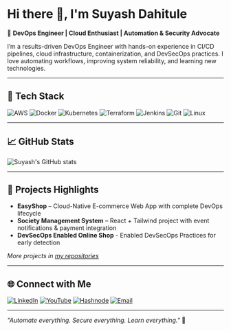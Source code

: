 # Hi there 👋, I'm Suyash Dahitule

🌟 **DevOps Engineer | Cloud Enthusiast | Automation & Security Advocate**

I’m a results-driven DevOps Engineer with hands-on experience in CI/CD pipelines, cloud infrastructure, containerization, and DevSecOps practices. I love automating workflows, improving system reliability, and learning new technologies.

---

## 🔧 Tech Stack

![AWS](https://img.shields.io/badge/AWS-232F3E?style=for-the-badge&logo=amazon-aws&logoColor=FF9900)
![Docker](https://img.shields.io/badge/Docker-2496ED?style=for-the-badge&logo=docker&logoColor=white)
![Kubernetes](https://img.shields.io/badge/Kubernetes-326CE5?style=for-the-badge&logo=kubernetes&logoColor=white)
![Terraform](https://img.shields.io/badge/Terraform-623CE4?style=for-the-badge&logo=terraform&logoColor=white)
![Jenkins](https://img.shields.io/badge/Jenkins-D24939?style=for-the-badge&logo=jenkins&logoColor=white)
![Git](https://img.shields.io/badge/Git-F05032?style=for-the-badge&logo=git&logoColor=white)
![Linux](https://img.shields.io/badge/Linux-FCC624?style=for-the-badge&logo=linux&logoColor=black)

---

## 📈 GitHub Stats
![Suyash's GitHub stats](https://github-readme-stats.vercel.app/api?username=suyash700&show_icons=true&theme=radical)

---

## 💼 Projects Highlights
- **EasyShop** – Cloud-Native E-commerce Web App with complete DevOps lifecycle  
- **Society Management System** – React + Tailwind project with event notifications & payment integration  
- **DevSecOps Enabled Online Shop** - Enabled DevSecOps Practices for early detection
  
*More projects in [my repositories](https://github.com/suyash700?tab=repositories)*

---

## 🌐 Connect with Me

[![LinkedIn](https://img.shields.io/badge/LinkedIn-0A66C2?style=for-the-badge&logo=linkedin&logoColor=white)](https://www.linkedin.com/in/suyashdahitule/)
[![YouTube](https://img.shields.io/badge/YouTube-FF0000?style=for-the-badge&logo=youtube&logoColor=white)](https://www.youtube.com/@suyashdahitule)
[![Hashnode](https://img.shields.io/badge/Hashnode-2962FF?style=for-the-badge&logo=hashnode&logoColor=white)](https://hashnode.com/@SuyashDahitule)
[![Email](https://img.shields.io/badge/Email-D14836?style=for-the-badge&logo=gmail&logoColor=white)](mailto:suyashdahitule12@gmail.com)

---

*"Automate everything. Secure everything. Learn everything."* 🌟

